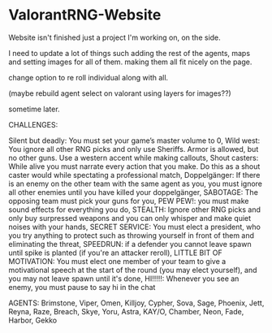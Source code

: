 # ValorantRNG-Website

Website isn't finished just a project I'm working on, on the side. 

I need to update a lot of things such adding the rest of the agents, maps and setting images for all of them. making them all fit nicely on the page.

change option to re roll individual along with all.

(maybe rebuild agent select on valorant using layers for images??) 

sometime later.


CHALLENGES:

Silent but deadly: You must set your game’s master volume to 0, Wild west: You ignore all other RNG picks and only use Sheriffs. Armor is allowed, but no other guns. Use a western accent while making callouts, Shout casters: While alive you must narrate every action that you make. Do this as a shout caster would while spectating a professional match, Doppelgänger: If there is an enemy on the other team with the same agent as you, you must ignore all other enemies until you have killed your doppelgänger, SABOTAGE: The opposing team must pick your guns for you, PEW PEW!: you must make sound effects for everything you do, STEALTH: Ignore other RNG picks and only buy surpressed weapons and you can only whisper and make quiet noises with your hands, SECRET SERVICE: You must elect a president, who you try anything to protect such as throwing yourself in front of them and eliminating the threat, SPEEDRUN: if a defender you cannot leave spawn until spike is planted (if you're an attacker reroll), LITTLE BIT OF MOTIVATION: You must elect one member of your team to give a motivational speech at the start of the round (you may elect yourself), and you may not leave spawn until it's done, HI!!!!!: Whenever you see an enemy, you must pause to say hi in the chat

AGENTS:
Brimstone, Viper, Omen, Killjoy, Cypher, Sova, Sage, Phoenix, Jett, Reyna, Raze, Breach, Skye, Yoru, Astra, KAY/O, Chamber, Neon, Fade, Harbor, Gekko
